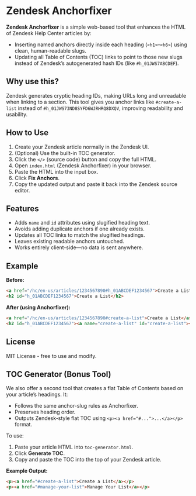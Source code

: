 # Zendesk Anchorfixer

**Zendesk Anchorfixer** is a simple web-based tool that enhances the HTML of Zendesk Help Center articles by:

- Inserting named anchors directly inside each heading (`<h1>`–`<h6>`) using clean, human-readable slugs.
- Updating all Table of Contents (TOC) links to point to those new slugs instead of Zendesk’s autogenerated hash IDs (like `#h_01JWS7ABCDEF`).

## Why use this?

Zendesk generates cryptic heading IDs, making URLs long and unreadable when linking to a section. This tool gives you anchor links like `#create-a-list` instead of `#h_01JWS73ND8SYFD6WJRHRQ8DXQV`, improving readability and usability.

## How to Use

1. Create your Zendesk article normally in the Zendesk UI.
2. (Optional) Use the built-in TOC generator.
3. Click the `</>` (source code) button and copy the full HTML.
4. Open `index.html` (Zendesk Anchorfixer) in your browser.
5. Paste the HTML into the input box.
6. Click **Fix Anchors**.
7. Copy the updated output and paste it back into the Zendesk source editor.

## Features

- Adds `name` and `id` attributes using slugified heading text.
- Avoids adding duplicate anchors if one already exists.
- Updates all TOC links to match the slugified headings.
- Leaves existing readable anchors untouched.
- Works entirely client-side—no data is sent anywhere.

## Example

**Before:**

```html
<a href="/hc/en-us/articles/1234567890#h_01ABCDEF1234567">Create a List</a>
<h2 id="h_01ABCDEF1234567">Create a List</h2>
```

**After (using Anchorfixer):**

```html
<a href="/hc/en-us/articles/1234567890#create-a-list">Create a List</a>
<h2 id="h_01ABCDEF1234567"><a name="create-a-list" id="create-a-list"></a>Create a List</h2>
```


## **License**
MIT License - free to use and modify.


## TOC Generator (Bonus Tool)

We also offer a second tool that creates a flat Table of Contents based on your article’s headings. It:

- Follows the same anchor-slug rules as Anchorfixer.
- Preserves heading order.
- Outputs Zendesk-style flat TOC using `<p><a href="#...">...</a></p>` format.

To use:

1. Paste your article HTML into `toc-generator.html`.
2. Click **Generate TOC**.
3. Copy and paste the TOC into the top of your Zendesk article.

**Example Output:**

```html
<p><a href="#create-a-list">Create a List</a></p>
<p><a href="#manage-your-list">Manage Your List</a></p>
```

